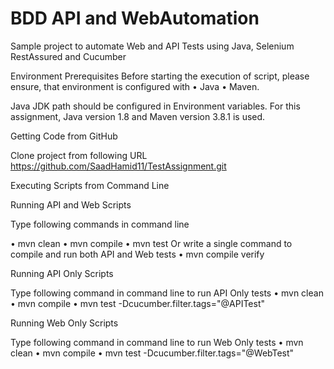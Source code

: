 # BDD API and WebAutomation
Sample project to automate Web and API Tests using Java, Selenium RestAssured and Cucumber

Environment Prerequisites
Before starting the execution of script, please ensure, that environment is configured with 
•	Java 
•	Maven. 

Java JDK path should be configured in Environment variables.
For this assignment, Java version 1.8 and Maven version 3.8.1 is used.


Getting Code from GitHub

Clone project from following URL
https://github.com/SaadHamid11/TestAssignment.git

Executing Scripts from Command Line

Running API and Web Scripts

Type following commands in command line

•	mvn clean
•	mvn compile
•	mvn test
Or write a single command to compile and run both API and Web tests
•	mvn compile verify

Running API Only Scripts

Type following command in command line to run API Only tests
•	mvn clean
•	mvn compile
•	mvn test -Dcucumber.filter.tags="@APITest"

Running Web Only Scripts

Type following command in command line to run Web Only tests
•	mvn clean
•	mvn compile
•	mvn test -Dcucumber.filter.tags="@WebTest"





